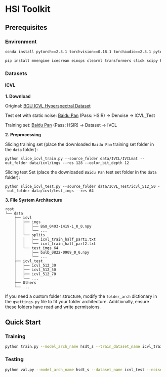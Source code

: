 # HSI Toolkit

## Prerequisites

### Environment

```bash
conda install pytorch==2.3.1 torchvision==0.18.1 torchaudio==2.3.1 pytorch-cuda=12.1 -c pytorch -c nvidia

pip install mmengine icecream einops clearml transformers click scipy h5py timm fvcore
```

### Datasets

#### ICVL

**1. Download**

Original: [BGU ICVL Hyperspectral Dataset](https://icvl.cs.bgu.ac.il/pages/researches/hyperspectral-imaging.html#)

Test set with static noise: [Baidu Pan](https://pan.baidu.com/s/1BkNYhb9CBtXnKsQjNwYFyg#list/path=%2F) (Pass: HSIR) -> Denoise -> ICVL_Test

Training set: [Baidu Pan](https://pan.baidu.com/s/1BkNYhb9CBtXnKsQjNwYFyg#list/path=%2F) (Pass: HSIR) -> Dataset -> IVCL

**2. Preprocessing**

Slicing training set (place the downloaded `Baidu Pan` training set folder in the `data` folder):

```
python slice_icvl_train.py --source_folder data/IVCL/IVCLmat --out_folder data/icvl/imgs --res 128 --color_bit_depth 12
```

Slicing test Set (place the downloaded `Baidu Pan` test set folder in the `data` folder):
```
python slice_icvl_test.py --source_folder data/ICVL_Test/icvl_512_50 --out_folder data/icvl/test_imgs --res 64
```

**3. File System Architecture**

```
root
└── data
    ├── icvl
    │   ├── imgs
    │   │   ├── BGU_0403-1419-1_0_0.npy
    │   │   └── ...
    │   └── splits
    │   │   ├── icvl_train_half_part1.txt
    │   │   └── icvl_train_half_part2.txt
    │   └── test_imgs_64
    │       ├── bulb_0822-0909_0_0.npy
    │       └── ...
    ├── icvl_test
    │   ├── icvl_512_30
    │   ├── icvl_512_50
    │   ├── icvl_512_70
    │   └── ...
    ├── Others
    └── ...
```

If you need a custom folder structure, modify the `folder_arch` dictionary in the `gsettings.py` file to fit your folder architecture.
Additionally, ensure these folders have read and write permissions.

## Quick Start

### Training

```bash
python train.py --model_arch_name hsdt_s --train_dataset_name icvl_train_half_part1 --train_noise_type gaussian50 --val_dataset_name icvl_test --val_noise_type gaussian50 --optim_sche_strategy hsdtstage1 --batch_size=4 --max_epoches 30 --save_cp_interval 10 --lr 1e-3
```

### Testing

```bash
python val.py --model_arch_name hsdt_s --dataset_name icvl_test --noise_types gaussian30,gaussian50,gaussian70 --num_bands 31 --ckpt_path checkpoints/hsdt_s_gaussian.pth
```
